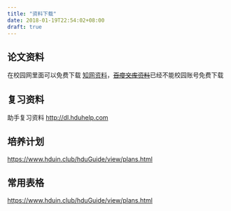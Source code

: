 ```yaml
---
title: "资料下载"
date: 2018-01-19T22:54:02+08:00
draft: true
---
```


## 论文资料

在校园网里面可以免费下载 [知网资料](http://www.cnki.net/)，<del>[百度文库资料](https://wenku.baidu.com/)</del>已经不能校园账号免费下载

## 复习资料

助手复习资料 http://dl.hduhelp.com

## 培养计划

https://www.hduin.club/hduGuide/view/plans.html

## 常用表格

https://www.hduin.club/hduGuide/view/plans.html